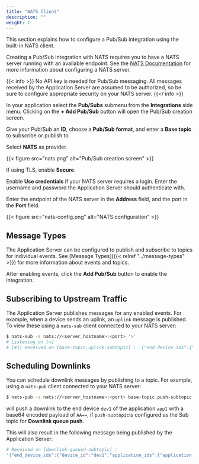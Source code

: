 ```yaml
---
title: "NATS Client"
description: ""
weight: 1
---
```


This section explains how to configure a Pub/Sub integration using the built-in NATS client.

<!--more-->

Creating a Pub/Sub integration with NATS requires you to have a NATS server running with an available endpoint. See the [NATS Documentation](https://docs.nats.io/) for more information about configuring a NATS server.

{{< info >}} No API key is needed for Pub/Sub messaging. All messages received by the Application Server are assumed to be authorized, so be sure to configure appropriate security on your NATS server. {{</ info >}}

In your application select the **Pub/Subs** submenu from the **Integrations** side menu. Clicking on the **+ Add Pub/Sub** button will open the Pub/Sub creation screen.

Give your Pub/Sub an **ID**, choose a **Pub/Sub format**, and enter a **Base topic** to subscribe or publish to.

Select **NATS** as provider.

{{< figure src="nats.png" alt="Pub/Sub creation screen" >}}

If using TLS, enable **Secure**.

Enable **Use credentials** if your NATS server requires a login. Enter the username and password the Application Server should authenticate with.

Enter the endpoint of the NATS server in the **Address** field, and the port in the **Port** field.

{{< figure src="nats-config.png" alt="NATS configuration" >}}

## Message Types

The Application Server can be configured to publish and subscribe to topics for individual events. See [Message Types]({{< relref "../message-types" >}}) for more information about events and topics.

After enabling events, click the **Add Pub/Sub** button to enable the integration.

## Subscribing to Upstream Traffic

The Application Server publishes messages for any enabled events. For example, when a device sends an uplink, an `uplink` message is published. To view these using a `nats-sub` client connected to your NATS server:

```bash
$ nats-sub -s nats://<server_hostname>:<port> '>'
# Listening on [>]
# [#1] Received on [base-topic.uplink-subtopic] : '{"end_device_ids":{"device_id":"dev1","application_ids":{"application_id":"app1"}, "received_at":"2020-05-12T10:12:42.063941Z","uplink_message":{"session_key_id":"AXIDznz4bnQqtW8T3NsIVg==","f_port":1,"f_cnt":102,"frm_payload":"AQ=="}]}'
```

## Scheduling Downlinks

You can schedule downlink messages by publishing to a topic. For example, using a `nats-pub` client connected to your NATS server:

```bash
$ nats-pub -s nats://<server_hostname>:<port> base-topic.push-subtopic '{"end_device_ids":{"device_id":"dev1","application_ids":{"application_id":"app1"}},"downlinks":[{"f_port":1,"frm_payload":"AA==","priority":"NORMAL"}]}'
```

will push a downlink to the end device `dev1` of the application `app1` with a base64 encoded payload of `AA==`, if ```push-subtopic```is configured as the Sub topic for **Downlink queue push**.

This will also result in the following message being published by the Application Server:

```bash
# Received on [downlink-queued-subtopic] : 
'{"end_device_ids":{"device_id":"dev1","application_ids":{"application_id":"app1"}},"correlation_ids":["as:downlink:01DAVNFG65NAMC5DMX0GFJ8CSK"],"downlink_queued":{"f_port":1,"frm_payload":"AQ==","priority":"NORMAL","correlation_ids":["as:downlink:01DAVNFG65NAMC5DMX0GFJ8CSK"]}}'
```
